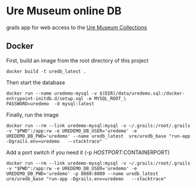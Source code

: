 Ure Museum online DB
====================

grails app for web access to  the [Ure Museum Collections](http://ure.mobilecollective.co.uk)

Docker
------


First, build an image from the root directory of this project

```
docker build -t uredb_latest . 
```

Then start the database 

```
docker run --name uredemo-mysql -v $(DIR)/data/uredemo.sql:/docker-entrypoint-initdb.d/setup.sql -e MYSQL_ROOT_\
PASSWORD=uredemo  -d mysql:latest
```
Finally, run the image

```
docker run --rm --link uredemo-mysql:mysql -v ~/.grails:/root/.grails  -v "$PWD":/app:rw -e UREDEMO_DB_USER='uredemo' -e UREDEMO_DB_PWD='uredemo' --name uredb_latest  ure/uredb_base "run-app -Dgrails.env=uredemo   --stacktrace"
```

Add a port switch if you need it (-p $HOSTPORT:$CONTAINERPORT)

```
docker run --rm --link uredemo-mysql:mysql -v ~/.grails:/root/.grails  -v "$PWD":/app:rw -e UREDEMO_DB_USER='uredemo' -e UREDEMO_DB_PWD='uredemo' -p 8080:8080 --name uredb_latest  ure/uredb_base "run-app -Dgrails.env=uredemo   --stacktrace"
```


